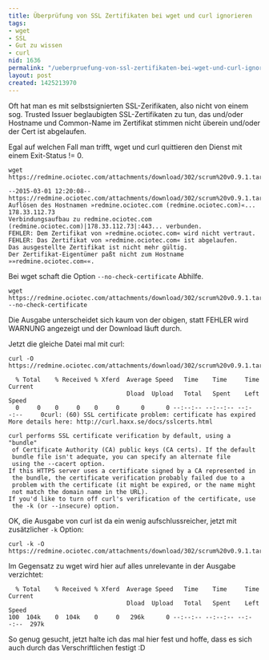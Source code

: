 ```yaml
---
title: Überprüfung von SSL Zertifikaten bei wget und curl ignorieren
tags:
- wget
- SSL
- Gut zu wissen
- curl
nid: 1636
permalink: "/ueberpruefung-von-ssl-zertifikaten-bei-wget-und-curl-ignorieren"
layout: post
created: 1425213970
---
```

Oft hat man es mit selbstsignierten SSL-Zerifikaten, also nicht von einem sog. Trusted Issuer beglaubigten SSL-Zertifikaten zu tun, 
das und/oder Hostname und Common-Name im Zertifikat stimmen nicht überein und/oder der Cert ist abgelaufen.

Egal auf welchen Fall man trifft, wget und curl quittieren den Dienst mit einem Exit-Status != 0.

```
wget https://redmine.ociotec.com/attachments/download/302/scrum%20v0.9.1.tar.gz
```

```
--2015-03-01 12:20:08--  https://redmine.ociotec.com/attachments/download/302/scrum%20v0.9.1.tar.gz
Auflösen des Hostnamen »redmine.ociotec.com (redmine.ociotec.com)«... 178.33.112.73
Verbindungsaufbau zu redmine.ociotec.com (redmine.ociotec.com)|178.33.112.73|:443... verbunden.
FEHLER: Dem Zertifikat von »redmine.ociotec.com« wird nicht vertraut.
FEHLER: Das Zertifikat von »redmine.ociotec.com« ist abgelaufen.
Das ausgestellte Zertifikat ist nicht mehr gültig.
Der Zertifikat-Eigentümer paßt nicht zum Hostname »»redmine.ociotec.com««.
```
<!--break-->

Bei wget schaft die Option `--no-check-certificate` Abhilfe.

```
wget https://redmine.ociotec.com/attachments/download/302/scrum%20v0.9.1.tar.gz --no-check-certificate
```

Die Ausgabe unterscheidet sich kaum von der obigen, statt FEHLER wird WARNUNG angezeigt und der Download läuft durch.

Jetzt die gleiche Datei mal mit curl:

```
curl -O  https://redmine.ociotec.com/attachments/download/302/scrum%20v0.9.1.tar.gz
```

```
  % Total    % Received % Xferd  Average Speed   Time    Time     Time  Current
                                 Dload  Upload   Total   Spent    Left  Speed
  0     0    0     0    0     0      0      0 --:--:-- --:--:-- --:--:--     0curl: (60) SSL certificate problem: certificate has expired
More details here: http://curl.haxx.se/docs/sslcerts.html

curl performs SSL certificate verification by default, using a "bundle"
 of Certificate Authority (CA) public keys (CA certs). If the default
 bundle file isn't adequate, you can specify an alternate file
 using the --cacert option.
If this HTTPS server uses a certificate signed by a CA represented in
 the bundle, the certificate verification probably failed due to a
 problem with the certificate (it might be expired, or the name might
 not match the domain name in the URL).
If you'd like to turn off curl's verification of the certificate, use
 the -k (or --insecure) option.
```

OK, die Ausgabe von curl ist da ein wenig aufschlussreicher, jetzt mit zusätzlicher `-k` Option: 

```
curl -k -O  https://redmine.ociotec.com/attachments/download/302/scrum%20v0.9.1.tar.gz
```

Im Gegensatz zu wget wird hier auf alles unrelevante in der Ausgabe verzichtet:

```
  % Total    % Received % Xferd  Average Speed   Time    Time     Time  Current
                                 Dload  Upload   Total   Spent    Left  Speed
100  104k    0  104k    0     0   296k      0 --:--:-- --:--:-- --:--:--  297k
```

So genug gesucht, jetzt halte ich das mal hier fest und hoffe, dass es sich auch durch das Verschriftlichen festigt :D

